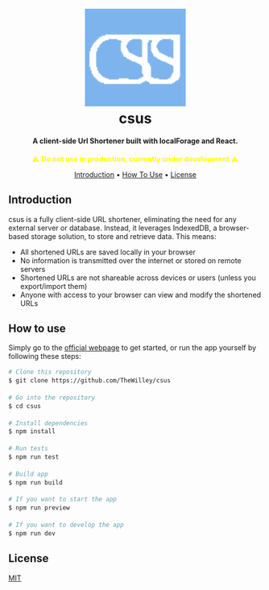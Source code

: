 <h1 align="center">
  <br>
  <img src="csus.png" alt="FruityDancitor" width="200">
  <br>
  csus
  <br>
</h1>

<h4 align="center">A client-side Url Shortener built with localForage and React.
</h4>

<p align="center" style="color: yellow;">
  ⚠️ <strong>Do not use in production, currently under development</strong> ⚠️
</p>

<p align="center">
  <a href="#introduction">Introduction</a> •
  <a href="#how-to-use">How To Use</a> •
  <a href="#license">License</a>
</p>

## Introduction

csus is a fully client-side URL shortener, eliminating the need for any external server or database. Instead, it leverages IndexedDB, a browser-based storage solution, to store and retrieve data. This means:

- All shortened URLs are saved locally in your browser
- No information is transmitted over the internet or stored on remote servers
- Shortened URLs are not shareable across devices or users (unless you export/import them)
- Anyone with access to your browser can view and modify the shortened URLs

## How to use

Simply go to the [official webpage](https://thewilley.github.io/csus/) to get started, or run the app yourself by following these steps:

```bash
# Clone this repository
$ git clone https://github.com/TheWilley/csus

# Go into the repository
$ cd csus

# Install dependencies
$ npm install

# Run tests
$ npm run test

# Build app
$ npm run build

# If you want to start the app
$ npm run preview

# If you want to develop the app
$ npm run dev
```

## License

[MIT](https://github.com/TheWilley/csus/blob/main/LICENSE)
